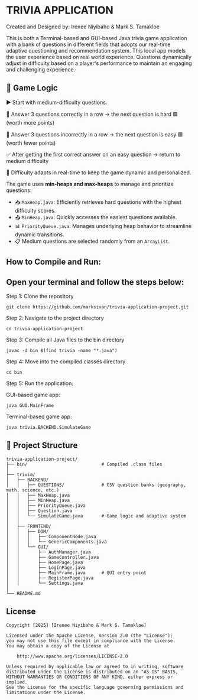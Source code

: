 #  TRIVIA APPLICATION

Created and Designed by: Irenee Niyibaho & Mark S. Tamakloe

This is both a Terminal-based and GUI-based Java trivia game application with a bank of questions in different fields that adopts our real-time adaptive questioning and recommendation system. This local app models the user experience based on real world experience. Questions dynamically adjust in difficulty based on a player's performance to maintain an engaging and challenging experience.

## 🧠 Game Logic

▶️ Start with medium-difficulty questions.

🔼 Answer 3 questions correctly in a row → the next question is hard 🟩 (worth more points)

🔽 Answer 3 questions incorrectly in a row → the next question is easy 🟥 (worth fewer points)

✅ After getting the first correct answer on an easy question → return to medium difficulty

🧠 Difficulty adapts in real-time to keep the game dynamic and personalized.


The game uses **min-heaps and max-heaps** to manage and prioritize questions:

- 📥 `MaxHeap.java`: Efficiently retrieves hard questions with the highest difficulty scores.
- 📤 `MinHeap.java`: Quickly accesses the easiest questions available.
- 📊 `PriorityQueue.java`: Manages underlying heap behavior to streamline dynamic transitions.
- 📋 Medium questions are selected randomly from an `ArrayList`.


## How to Compile and Run:

Open your terminal and follow the steps below:
-----------------------------------------------

Step 1: Clone the repository
```
git clone https://github.com/marksivan/trivia-application-project.git
```

Step 2: Navigate to the project directory
```
cd trivia-application-project
```

Step 3: Compile all Java files to the bin directory

```
javac -d bin $(find trivia -name "*.java")
```
 
Step 4: Move into the compiled classes directory

```
cd bin
```
Step 5: Run the application:

GUI-based game app:
```
java GUI.MainFrame
```
Terminal-based game app:
```
java trivia.BACKEND.SimulateGame
```

## 📁 Project Structure

```
trivia-application-project/
├── bin/                            # Compiled .class files
│
├── trivia/
│   ├── BACKEND/
│   │   ├── QUESTIONS/              # CSV question banks (geography, math, science, etc.)
│   │   ├── MaxHeap.java
│   │   ├── MinHeap.java
│   │   ├── PriorityQueue.java
│   │   ├── Question.java
│   │   └── SimulateGame.java       # Game logic and adaptive system
│   │
│   ├── FRONTEND/
│   │   ├── DOM/
│   │   │   ├── ComponentNode.java
│   │   │   └── GenericComponents.java
│   │   └── GUI/
│   │       ├── AuthManager.java
│   │       ├── GameController.java
│   │       ├── HomePage.java
│   │       ├── LoginPage.java
│   │       ├── MainFrame.java      # GUI entry point
│   │       ├── RegisterPage.java
│   │       └── Settings.java
│
└── README.md
```
## License

    Copyright [2025] [Irenee Niyibaho & Mark S. Tamakloe]

    Licensed under the Apache License, Version 2.0 (the "License");
    you may not use this file except in compliance with the License.
    You may obtain a copy of the License at

        http://www.apache.org/licenses/LICENSE-2.0

    Unless required by applicable law or agreed to in writing, software
    distributed under the License is distributed on an "AS IS" BASIS,
    WITHOUT WARRANTIES OR CONDITIONS OF ANY KIND, either express or implied.
    See the License for the specific language governing permissions and
    limitations under the License.
